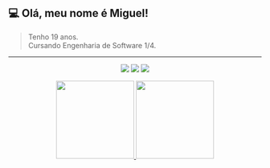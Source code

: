  
## 💻 Olá, meu nome é <strong>Miguel!</strong>

> Tenho 19 anos. <br> Cursando Engenharia de Software 1/4. 

----



 


<div align="center"> 

 <a href="https://discord.gg/#4528" target="_blank"><img src="https://img.shields.io/badge/Discord-7289DA?style=for-the-badge&logo=discord&logoColor=white" target="_blank"></a> 
  <a href = "mailto:miguelvrsspfc@gmail.com"><img src="https://img.shields.io/badge/-Gmail-%23333?style=for-the-badge&logo=gmail&logoColor=white" target="_blank"></a>
  <a href="https://www.linkedin.com/in/miguel-ver%C3%ADssimo-9a97a9209/" target="_blank"><img src="https://img.shields.io/badge/-LinkedIn-%230077B5?style=for-the-badge&logo=linkedin&logoColor=white" target="_blank"></a> 
  
  
 
 
</div>

<div align="center">
  <a href="https://github.com/miguel-vr">
  <img height="155em"  src="https://github-readme-stats.vercel.app/api?username=miguel-vr&show_icons=true&theme=dark&include_all_commits=true&count_private=true"/>
   <img height="155em" src="https://github-readme-stats.vercel.app/api/top-langs/?username=miguel-vr&layout=compact&langs_count=16&theme=dark&include"/>
 
</div>


 
   
 
